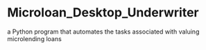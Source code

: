 # Microloan_Desktop_Underwriter
a Python program that automates the tasks associated with valuing microlending loans
